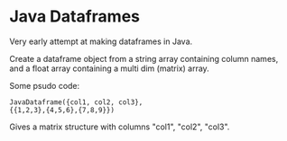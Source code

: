 # Java Dataframes

Very early attempt at making dataframes in Java.

Create a dataframe object from a string array containing column names, and a float array containing a multi dim (matrix) array.

Some psudo code:

<code>JavaDataframe({col1, col2, col3}, {{1,2,3},{4,5,6},{7,8,9}})</code>

Gives a matrix structure with columns "col1", "col2", "col3".
